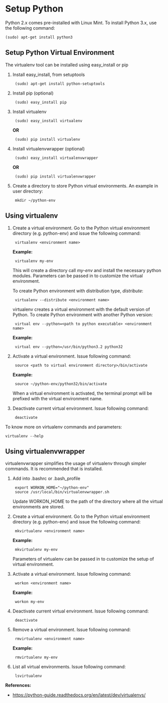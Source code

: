 Setup Python
===========

Python 2.x comes pre-installed with Linux Mint. To install Python 3.x, use the following command:

	(sudo) apt-get install python3


Setup Python Virtual Environment
---------------------------------

The virtualenv tool can be installed using easy_install or pip

1. Install easy_install, from setuptools

		(sudo) apt-get install python-setuptools


2. Install pip (optional)

		(sudo) easy_install pip


3. Install virtualenv

		(sudo) easy_install virtualenv


	**OR**

		(sudo) pip install virtualenv


4. Install virtualenvwrapper (optional)

		(sudo) easy_install virtualenvwrapper


	**OR**

		(sudo) pip install virtualenvwrapper


5. Create a directory to store Python virtual environments. An example in user directory:

		mkdir ~/python-env


Using virtualenv
-----------------

1. Create a virtual environment. Go to the Python virtual environment directory (e.g. python-env) and issue the following command:

		virtualenv <environment name>


	**Example:**

		virtualenv my-env


	This will create a directory call _my-env_ and install the necessary python modules. Parameters can be passed in to customize the virtual environment.

	To create Python environment with distribution type, _distribute_: 

		virtualenv --distribute <environment name>


	virtualenv creates a virtual environment with the default version of Python. To create Python environment with another Python version:

		virtual env --python=<path to python executable> <environment name>


	**Example:**

		virtual env --python=/usr/bin/python3.2 python32


2. Activate a virtual environment. Issue following command:

		source <path to virtual environment directory>/bin/activate


	**Example:**

		source ~/python-env/python32/bin/activate


	When a virtual environment is activated, the terminal prompt will be prefixed with the virtual environment name.

3. Deactivate current virtual environment. Issue following command:

		deactivate



To know more on virtualenv commands and parameters:

	virtualenv --help


Using virtualenvwrapper
-----------------------

virtualenvwrapper simplifies the usage of virtualenv through simpler commands. It is recommended that is installed.

1. Add into .bashrc or .bash_profile

		export WORKON_HOME="~/python-env"
		source /usr/local/bin/virtualenvwrapper.sh

	Update WORKON_HOME to the path of the directory where all the virtual environments are stored.


2. Create a virtual environment. Go to the Python virtual environment directory (e.g. python-env) and issue the following command:

		mkvirtualenv <environment name>


	**Example:**

		mkvirtualenv my-env


	Parameters of virtualenv can be passed in to customize the setup of virtual environment.


2. Activate a virtual environment. Issue following command:

		workon <environment name>


	**Example:**

		workon my-env


3. Deactivate current virtual environment. Issue following command:

		deactivate


4. Remove a virtual environment. Issue following command:

		rmvirtualenv <environment name>


	**Example:**

		rmvirtualenv my-env


5. List all virtual environments. Issue following command:

		lsvirtualenv


**References:**
* https://python-guide.readthedocs.org/en/latest/dev/virtualenvs/

